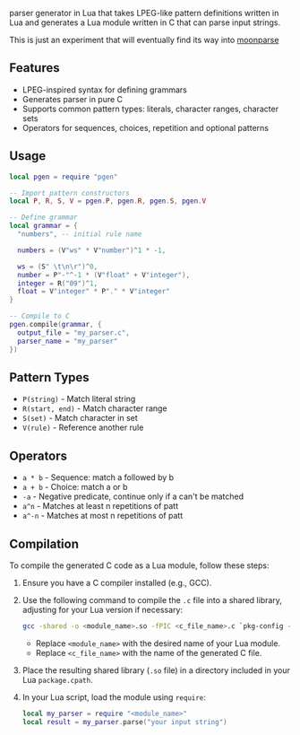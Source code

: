 parser generator in Lua that takes LPEG-like pattern definitions written in Lua
and generates a Lua module written in C that can parse input strings.

This is just an experiment that will eventually find its way into [moonparse](https://github.com/leafo/moonparse)

## Features

- LPEG-inspired syntax for defining grammars
- Generates parser in pure C
- Supports common pattern types: literals, character ranges, character sets
- Operators for sequences, choices, repetition and optional patterns

## Usage

```lua
local pgen = require "pgen"

-- Import pattern constructors
local P, R, S, V = pgen.P, pgen.R, pgen.S, pgen.V

-- Define grammar
local grammar = {
  "numbers", -- initial rule name

  numbers = (V"ws" * V"number")^1 * -1,

  ws = (S" \t\n\r")^0,
  number = P"-"^-1 * (V"float" + V"integer"),
  integer = R("09")^1,
  float = V"integer" * P"." * V"integer"
}

-- Compile to C
pgen.compile(grammar, {
  output_file = "my_parser.c",
  parser_name = "my_parser"
})
```

## Pattern Types

- `P(string)` - Match literal string
- `R(start, end)` - Match character range
- `S(set)` - Match character in set
- `V(rule)` - Reference another rule

## Operators

- `a * b` - Sequence: match a followed by b
- `a + b` - Choice: match a or b
- `-a` - Negative predicate, continue only if a can't be matched
- `a^n` - Matches at least n repetitions of patt 
- `a^-n` - Matches at most n repetitions of patt

## Compilation

To compile the generated C code as a Lua module, follow these steps:

1. Ensure you have a C compiler installed (e.g., GCC).
2. Use the following command to compile the `.c` file into a shared library, adjusting for your Lua version if necessary:

   ```bash
   gcc -shared -o <module_name>.so -fPIC <c_file_name>.c `pkg-config --cflags --libs lua5.1`
   ```

   - Replace `<module_name>` with the desired name of your Lua module.
   - Replace `<c_file_name>` with the name of the generated C file.

3. Place the resulting shared library (`.so` file) in a directory included in your Lua `package.cpath`.

4. In your Lua script, load the module using `require`:

   ```lua
   local my_parser = require "<module_name>"
   local result = my_parser.parse("your input string")
   ```

